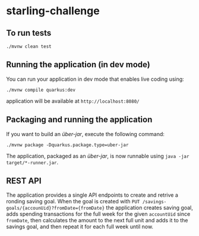# starling-challenge

## To run tests

```shell script
./mvnw clean test
```

## Running the application (in dev mode)

You can run your application in dev mode that enables live coding using:
```shell script
./mvnw compile quarkus:dev
```
application will be available at `http://localhost:8080/`


## Packaging and running the application

If you want to build an _über-jar_, execute the following command:
```shell script
./mvnw package -Dquarkus.package.type=uber-jar
```

The application, packaged as an _über-jar_, is now runnable using `java -jar target/*-runner.jar`.

## REST API

The application provides a single API endpoints to create and retrive a ronding saving goal. When the goal is created
with `PUT /savings-goals/{accounUid}?fromDate={fromDate}` the application creates saving goal, adds spending transactions
for the full week for the given `accountUid` since `fromDate`, then calculates the amount to the next full unit and adds
it to the savings goal, and then repeat it for each full week until now.

